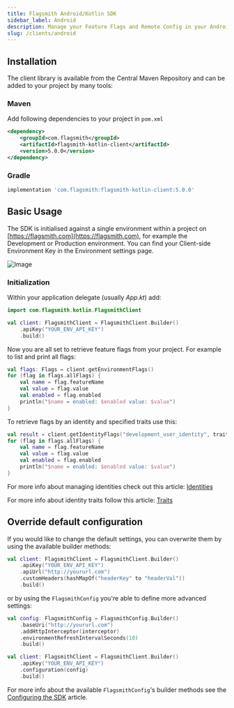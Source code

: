 ```yaml
---
title: Flagsmith Android/Kotlin SDK
sidebar_label: Android
description: Manage your Feature Flags and Remote Config in your Android applications.
slug: /clients/android
---
```


## Installation

The client library is available from the Central Maven Repository and can be added to your project by many tools:

### Maven

Add following dependencies to your project in `pom.xml`

```xml
<dependency>
    <groupId>com.flagsmith</groupId>
    <artifactId>flagsmith-kotlin-client</artifactId>
    <version>5.0.0</version>
</dependency>
```

### Gradle

```groovy
implementation 'com.flagsmith:flagsmith-kotlin-client:5.0.0'
```

## Basic Usage

The SDK is initialised against a single environment within a project on [https://flagsmith.com](https://flagsmith.com),
for example the Development or Production environment. You can find your Client-side Environment Key in the Environment
settings page.

![Image](/img/api-key.png)

### Initialization

Within your application delegate (usually _App.kt_) add:

```kotlin
import com.flagsmith.kotlin.FlagsmithClient
```

```kotlin
val client: FlagsmithClient = FlagsmithClient.Builder()
    .apiKey("YOUR_ENV_API_KEY")
    .build()
```

Now you are all set to retrieve feature flags from your project. For example to list and print all flags:

```kotlin
val flags: Flags = client.getEnvironmentFlags()
for (flag in flags.allFlags) {
    val name = flag.featureName
    val value = flag.value
    val enabled = flag.enabled
    println("$name = enabled: $enabled value: $value")
}
```

To retrieve flags by an identity and specified traits use this:

```kotlin
val result = client.getIdentityFlags("development_user_identity", traits = hasMapOf("fav_colour" to "color_hex"))
for (flag in flags.allFlags) {
    val name = flag.featureName
    val value = flag.value
    val enabled = flag.enabled
    println("$name = enabled: $enabled value: $value")
}
```

For more info about managing identities check out this article:
[Identities](https://docs.flagsmith.com/managing-identities/)

For more info about identity traits follow this article:
[Traits](https://docs.flagsmith.com/managing-identities/#identity-traits)

## Override default configuration

If you would like to change the default settings, you can overwrite them by using the available builder methods:

```kotlin
val client: FlagsmithClient = FlagsmithClient.Builder()
    .apiKey("YOUR_ENV_API_KEY")
    .apiUrl("http://yoururl.com")
    .customHeaders(hashMapOf("headerKey" to "headerVal"))
    .build()
```

or by using the `FlagsmithConfig` you're able to define more advanced settings:

```kotlin
val config: FlagsmithConfig = FlagsmithConfig.Builder()
    .baseUri("http://yoururl.com")
    .addHttpInterceptor(interceptor)
    .environmentRefreshIntervalSeconds(10)
    .build()

val client: FlagsmithClient = FlagsmithClient.Builder()
    .apiKey("YOUR_ENV_API_KEY")
    .configuration(config)
    .build()
```

For more info about the available `FlagsmithConfig`'s builder methods see the
[Configuring the SDK](https://docs.flagsmith.com/clients/server-side#configuring-the-sdk) article.
